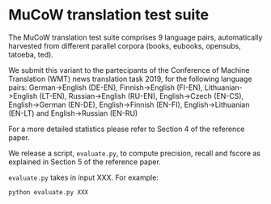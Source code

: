 # MuCoW translation test suite

The MuCoW translation test suite comprises 9 language pairs, automatically harvested from different parallel corpora (books, eubooks, opensubs, tatoeba, ted).

We submit this variant to the partecipants of the Conference of Machine Translation (WMT) news translation task 2019, for the following language pairs: German->English (DE-EN), Finnish->English (FI-EN), Lithuanian->English (LT-EN), Russian->English (RU-EN), English->Czech (EN-CS), English->German (EN-DE), English->Finnish (EN-FI), English->Lithuanian (EN-LT) and English->Russian (EN-RU)

For a more detailed statistics please refer to Section 4 of the reference paper.


We release a script, `evaluate.py`, to compute precision, recall and fscore as explained in Section 5 of the reference paper.


`evaluate.py` takes in input XXX. For example:

`python evaluate.py XXX`

